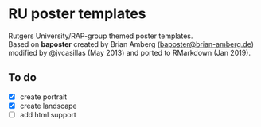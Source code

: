 RU poster templates
===================

Rutgers University/RAP-group themed poster templates.  
Based on **baposter** created by Brian Amberg (baposter@brian-amberg.de)  
modified by @jvcasillas (May 2013) and ported to RMarkdown (Jan 2019).

## To do

- [x] create portrait
- [x] create landscape
- [ ] add html support